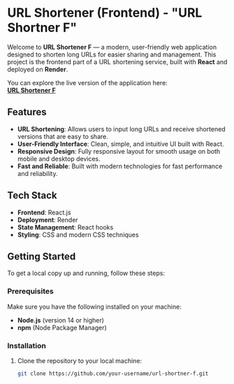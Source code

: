 # URL Shortener (Frontend) - "URL Shortner F"

Welcome to **URL Shortener F** — a modern, user-friendly web application designed to shorten long URLs for easier sharing and management. This project is the frontend part of a URL shortening service, built with **React** and deployed on **Render**.

You can explore the live version of the application here:  
[**URL Shortener F**](https://url-shortner-f.onrender.com/)

## Features

- **URL Shortening**: Allows users to input long URLs and receive shortened versions that are easy to share.
- **User-Friendly Interface**: Clean, simple, and intuitive UI built with React.
- **Responsive Design**: Fully responsive layout for smooth usage on both mobile and desktop devices.
- **Fast and Reliable**: Built with modern technologies for fast performance and reliability.

## Tech Stack

- **Frontend**: React.js
- **Deployment**: Render
- **State Management**: React hooks
- **Styling**: CSS and modern CSS techniques

## Getting Started

To get a local copy up and running, follow these steps:

### Prerequisites

Make sure you have the following installed on your machine:

- **Node.js** (version 14 or higher)
- **npm** (Node Package Manager)

### Installation

1. Clone the repository to your local machine:

   ```bash
   git clone https://github.com/your-username/url-shortner-f.git
